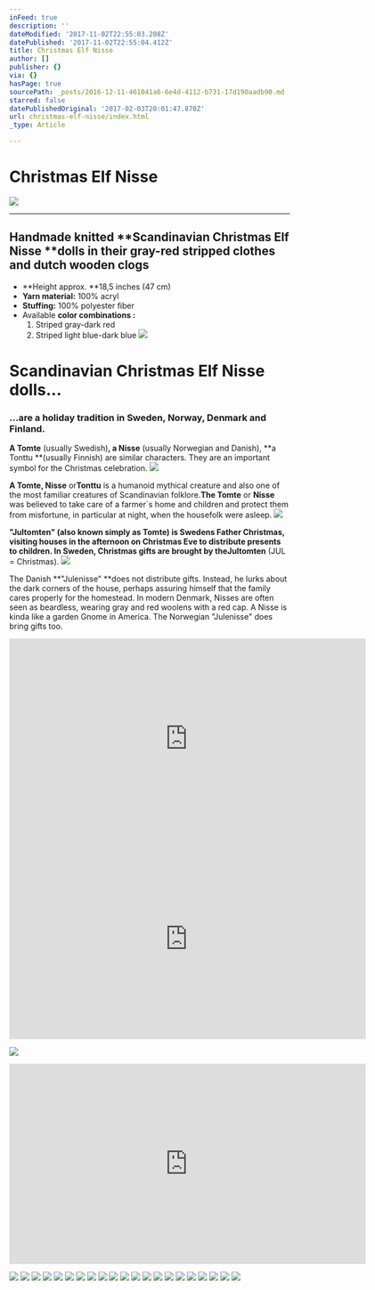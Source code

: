 ```yaml
---
inFeed: true
description: ''
dateModified: '2017-11-02T22:55:03.208Z'
datePublished: '2017-11-02T22:55:04.412Z'
title: Christmas Elf Nisse
author: []
publisher: {}
via: {}
hasPage: true
sourcePath: _posts/2016-12-11-461041a6-6e4d-4112-b731-17d190aadb90.md
starred: false
datePublishedOriginal: '2017-02-03T20:01:47.870Z'
url: christmas-elf-nisse/index.html
_type: Article

---
```

# **Christmas Elf Nisse**
![](https://the-grid-user-content.s3-us-west-2.amazonaws.com/2b625e5b-c165-4a2c-947e-639001a72aec.jpg)

---

## Handmade knitted **Scandinavian Christmas Elf Nisse **dolls in their gray-red stripped clothes and dutch wooden clogs

* **Height approx. **18,5 inches (47 cm)
* **Yarn material:** 100% acryl
* **Stuffing:** 100% polyester fiber
* Available **color combinations :**
  1. Striped gray-dark red
  2. Striped light blue-dark blue
![](https://the-grid-user-content.s3-us-west-2.amazonaws.com/8a662c6d-2113-444d-9ff5-d7d4ca315d04.jpg)

# **Scandinavian Christmas Elf Nisse dolls...**

### ...are a holiday tradition in Sweden, Norway, Denmark and Finland.

**A Tomte** (usually Swedish)**, a Nisse** (usually Norwegian and Danish), **a Tonttu **(usually Finnish) are similar characters. They are an important symbol for the Christmas celebration.
![](https://the-grid-user-content.s3-us-west-2.amazonaws.com/e260d481-9d2f-4384-b8c8-62a219655595.jpg)

**A Tomte, Nisse** or**Tonttu** is a humanoid mythical creature and also one of the most familiar creatures of Scandinavian folklore.**The Tomte** or **Nisse** was believed to take care of a farmer´s home and children and protect them from misfortune, in particular at night, when the housefolk were asleep.
![](https://the-grid-user-content.s3-us-west-2.amazonaws.com/c101bfc3-0f49-4d62-900f-bc22c9913ac1.jpg)

**"Jultomten" **(also known simply as Tomte) is Swedens Father Christmas, visiting houses in the afternoon on Christmas Eve to distribute presents to children. In Sweden, Christmas gifts are brought by the**Jultomten** (JUL = Christmas).
![](https://the-grid-user-content.s3-us-west-2.amazonaws.com/197c2b6c-9c51-49b3-920b-b06d2c7a56dc.jpg)

The Danish **"Julenisse" **does not distribute gifts. Instead, he lurks about the dark corners of the house, perhaps assuring himself that the family cares properly for the homestead. In modern Denmark, Nisses are often seen as beardless, wearing gray and red woolens with a red cap. A Nisse is kinda like a garden Gnome in America. The Norwegian "Julenisse" does bring gifts too.

<iframe src="https://cdn.embedly.com/widgets/media.html?src=https%3A%2F%2Fwww.youtube.com%2Fembed%2FjETPxlyJOF4%3Ffeature%3Doembed&amp;url=http%3A%2F%2Fwww.youtube.com%2Fwatch%3Fv%3DjETPxlyJOF4&amp;image=https%3A%2F%2Fi.ytimg.com%2Fvi%2FjETPxlyJOF4%2Fhqdefault.jpg&amp;key=a715cf41cc93453ca338d350cd26f87b&amp;type=text%2Fhtml&amp;schema=youtube" width="640" height="360" scrolling="no" frameborder="0" allowfullscreen="" style=""></iframe>

<iframe src="https://cdn.embedly.com/widgets/media.html?src=https%3A%2F%2Fwww.youtube.com%2Fembed%2Fnb05sgwhXFI%3Ffeature%3Doembed&amp;url=http%3A%2F%2Fwww.youtube.com%2Fwatch%3Fv%3Dnb05sgwhXFI&amp;image=https%3A%2F%2Fi.ytimg.com%2Fvi%2Fnb05sgwhXFI%2Fhqdefault.jpg&amp;key=a715cf41cc93453ca338d350cd26f87b&amp;type=text%2Fhtml&amp;schema=youtube" width="640" height="360" scrolling="no" frameborder="0" allowfullscreen="" style=""></iframe>

![](https://the-grid-user-content.s3-us-west-2.amazonaws.com/94ab815a-ec11-4ab1-9c54-f8ffc3a0ce72.jpg)

<iframe src="https://cdn.embedly.com/widgets/media.html?src=https%3A%2F%2Fwww.youtube.com%2Fembed%2F_uv74o8hG30%3Ffeature%3Doembed&amp;url=http%3A%2F%2Fwww.youtube.com%2Fwatch%3Fv%3D_uv74o8hG30&amp;image=https%3A%2F%2Fi.ytimg.com%2Fvi%2F_uv74o8hG30%2Fhqdefault.jpg&amp;key=a715cf41cc93453ca338d350cd26f87b&amp;type=text%2Fhtml&amp;schema=youtube" width="640" height="360" scrolling="no" frameborder="0" allowfullscreen="" style=""></iframe>

![](https://the-grid-user-content.s3-us-west-2.amazonaws.com/33330b29-46ab-40fb-8cd3-70b6e2dc5ffd.jpg)
![](https://the-grid-user-content.s3-us-west-2.amazonaws.com/59b23022-75b6-4270-b770-5da705c00e20.jpg)
![](https://the-grid-user-content.s3-us-west-2.amazonaws.com/4dd67496-2e56-406d-8bc3-3a3de97699b7.jpg)
![](https://the-grid-user-content.s3-us-west-2.amazonaws.com/983d4316-350a-4fbf-9cf8-c1cf6d31ad2c.jpg)
![](https://the-grid-user-content.s3-us-west-2.amazonaws.com/78f70f3b-34f4-46c0-94e4-f3188e840337.jpg)
![](https://the-grid-user-content.s3-us-west-2.amazonaws.com/45646f6d-ea9c-4ca2-828b-1a577ff1c31b.jpg)
![](https://the-grid-user-content.s3-us-west-2.amazonaws.com/9f3043fe-2634-4de9-9891-2f74eec6ee3a.jpg)
![](https://the-grid-user-content.s3-us-west-2.amazonaws.com/3d50cd84-294a-4685-8aa1-85393fa984f9.jpg)
![](https://the-grid-user-content.s3-us-west-2.amazonaws.com/c155eb99-eb6d-4e3f-a203-202c8318124f.jpg)
![](https://the-grid-user-content.s3-us-west-2.amazonaws.com/9d0c9e24-d860-4ec7-b0dd-9c8306a3d587.jpg)
![](https://the-grid-user-content.s3-us-west-2.amazonaws.com/5b5f3e68-9609-4f02-a68a-9833f88bc6d7.jpg)
![](https://the-grid-user-content.s3-us-west-2.amazonaws.com/928eb2da-1e48-4d9f-8a9d-e9bf0a07ab46.jpg)
![](https://the-grid-user-content.s3-us-west-2.amazonaws.com/93a32447-c987-4342-948b-731609b07469.jpg)
![](https://the-grid-user-content.s3-us-west-2.amazonaws.com/c8ce3ca1-efab-408c-a03c-fd25037ff586.jpg)
![](https://the-grid-user-content.s3-us-west-2.amazonaws.com/817fe2ce-5135-454d-ae7b-147d182bee9c.jpg)
![](https://the-grid-user-content.s3-us-west-2.amazonaws.com/9e4edaa0-677b-4ac4-9774-9838fc30e491.jpg)
![](https://the-grid-user-content.s3-us-west-2.amazonaws.com/2e1bf159-278a-46db-bb95-8dd0804feb92.jpg)
![](https://the-grid-user-content.s3-us-west-2.amazonaws.com/131d8064-d8ae-4be6-bdf3-f56f2930466b.jpg)
![](https://the-grid-user-content.s3-us-west-2.amazonaws.com/74ccb552-623f-437e-8c17-fa1463f8b339.jpg)
![](https://the-grid-user-content.s3-us-west-2.amazonaws.com/3a4a228c-51df-4ab5-a8e1-6b59e11fbf9d.jpg)
![](https://the-grid-user-content.s3-us-west-2.amazonaws.com/2474a8ed-6584-4c68-b59d-578320dae64b.jpg)